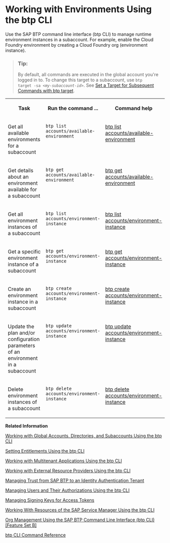 <!-- loio48db1553eb18451e8f71fc56d99ede71 -->

# Working with Environments Using the btp CLI

Use the SAP BTP command line interface \(btp CLI\) to manage runtime environment instances in a subaccount. For example, enable the Cloud Foundry environment by creating a Cloud Foundry org \(environment instance\).

> ### Tip:  
> By default, all commands are executed in the global account you're logged in to. To change this target to a subaccount, use <code>btp target -sa <i class="varname">&lt;my-subaccount-id&gt;</i></code>. See [Set a Target for Subsequent Commands with btp target](set-a-target-for-subsequent-commands-with-btp-target-720645a.md).


<table>
<tr>
<th valign="top">

Task



</th>
<th valign="top">

Run the command ...



</th>
<th valign="top">

Command help



</th>
</tr>
<tr>
<td valign="top">

Get all available environments for a subaccount



</td>
<td valign="top">

`btp list accounts/available-environment`



</td>
<td valign="top">

[btp list accounts/available-environment](https://help.sap.com/docs/BTP/btp-cli/btp-list-accounts-available-environment.html)



</td>
</tr>
<tr>
<td valign="top">

Get details about an environment available for a subaccount



</td>
<td valign="top">

`btp get accounts/available-environment`



</td>
<td valign="top">

[btp get accounts/available-environment](https://help.sap.com/docs/BTP/btp-cli/btp-get-accounts-available-environment.html)



</td>
</tr>
<tr>
<td valign="top">

Get all environment instances of a subaccount



</td>
<td valign="top">

`btp list accounts/environment-instance`



</td>
<td valign="top">

[btp list accounts/environment-instance](https://help.sap.com/docs/BTP/btp-cli/btp-list-accounts-environment-instance.html)



</td>
</tr>
<tr>
<td valign="top">

Get a specific environment instance of a subaccount



</td>
<td valign="top">

`btp get accounts/environment-instance`



</td>
<td valign="top">

[btp get accounts/environment-instance](https://help.sap.com/docs/BTP/btp-cli/btp-get-accounts-environment-instance.html)



</td>
</tr>
<tr>
<td valign="top">

Create an environment instance in a subaccount



</td>
<td valign="top">

`btp create accounts/environment-instance`



</td>
<td valign="top">

[btp create accounts/environment-instance](https://help.sap.com/docs/BTP/btp-cli/btp-create-accounts-environment-instance.html)



</td>
</tr>
<tr>
<td valign="top">

Update the plan and/or configuration parameters of an environment in a subaccount



</td>
<td valign="top">

`btp update accounts/environment-instance`



</td>
<td valign="top">

[btp update accounts/environment-instance](https://help.sap.com/docs/BTP/btp-cli/btp-update-accounts-environment-instance.html)



</td>
</tr>
<tr>
<td valign="top">

Delete environment instances of a subaccount



</td>
<td valign="top">

`btp delete accounts/environment-instance`



</td>
<td valign="top">

[btp delete accounts/environment-instance](https://help.sap.com/docs/BTP/btp-cli/btp-delete-accounts-environment-instance.html)



</td>
</tr>
</table>

**Related Information**  


[Working with Global Accounts, Directories, and Subaccounts Using the btp CLI](working-with-global-accounts-directories-and-subaccounts-using-the-btp-cli-85a683e.md "Use the SAP BTP command line interface (btp CLI) to manage operations with global accounts, directories, and subaccounts.")

[Setting Entitlements Using the btp CLI](setting-entitlements-using-the-btp-cli-5af849c.md "Use the SAP BTP command line interface (btp CLI) to set entitlements to define the functionality or permissions available for users of global accounts, directories, and subaccounts.")

[Working with Multitenant Applications Using the btp CLI](working-with-multitenant-applications-using-the-btp-cli-c1b0fcc.md "Use the SAP BTP command line interface (btp CLI) to manage the multitenant applications to which a subaccount is entitled to subscribe.")

[Working with External Resource Providers Using the btp CLI](working-with-external-resource-providers-using-the-btp-cli-48d7688.md "Use the SAP BTP command line interface (btp CLI) to get details, or to create or delete resource provider instances in a global account.")

[Managing Trust from SAP BTP to an Identity Authentication Tenant](managing-trust-from-sap-btp-to-an-identity-authentication-tenant-6140107.md "SAP BTP supports identity federation. Its concept is to reuse the user bases of identity providers. To use a custom identity provider, your global account or subaccount in SAP BTP must have a trust relationship to the identity provider you want to use.")

[Managing Users and Their Authorizations Using the btp CLI](managing-users-and-their-authorizations-using-the-btp-cli-94bb593.md "User authorizations are managed by assigning role collections to users (for example, Subaccount Administrator). Use the SAP BTP command-line interface (btp CLI) to manage roles and role collections, and to assign role collections to users.")

[Managing Signing Keys for Access Tokens](managing-signing-keys-for-access-tokens-dfca1d3.md "Use the SAP BTP command line interface (btp CLI) to manage signing keys for access tokens in the subaccount.")

[Working With Resources of the SAP Service Manager Using the btp CLI](working-with-resources-of-the-sap-service-manager-using-the-btp-cli-fe6a53b.md "Use the SAP BTP command line interface to perform various operations related to your platforms, attached service brokers, service instances, and service bindings.")

[Org Management Using the SAP BTP Command Line Interface \(btp CLI\) \[Feature Set B\]](org-management-using-the-sap-btp-command-line-interface-btp-cli-feature-set-b-aee40e1.md "The Cloud Foundry environment allows you to create polyglot cloud applications in Cloud Foundry. To manage the lifecycle of an org in the Cloud Foundry environment, use the accounts/environment-instance command in the btp CLI.")

[btp CLI Command Reference](https://help.sap.com/docs/BTP/btp-cli/intro.html)

